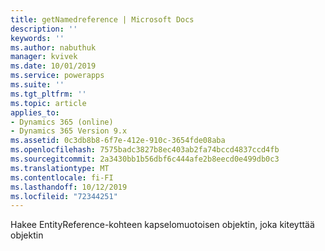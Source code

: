 ```yaml
---
title: getNamedreference | Microsoft Docs
description: ''
keywords: ''
ms.author: nabuthuk
manager: kvivek
ms.date: 10/01/2019
ms.service: powerapps
ms.suite: ''
ms.tgt_pltfrm: ''
ms.topic: article
applies_to:
- Dynamics 365 (online)
- Dynamics 365 Version 9.x
ms.assetid: 0c3db8b8-6f7e-412e-910c-3654fde08aba
ms.openlocfilehash: 7575badc3827b8ec403ab2fa74bccd4837ccd4fb
ms.sourcegitcommit: 2a3430bb1b56dbf6c444afe2b8eecd0e499db0c3
ms.translationtype: MT
ms.contentlocale: fi-FI
ms.lasthandoff: 10/12/2019
ms.locfileid: "72344251"
---
```

Hakee EntityReference-kohteen kapselomuotoisen objektin, joka kiteyttää objektin
